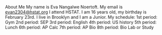 About Me
My name is Eva Nangalwe Noertoft. 
My email is evan2304@hstat.org
I attend HSTAT.
I am 16 years old, my birthday is February 23rd. I live in Brooklyn and I am a Junior. 
My schedule:
1st period: Gym 
2nd period: SEP
3rd period: English 
4th period: US history
5th period: Lunch
6th period: AP Calc
7th period: AP Bio
8th period: Bio Lab or Study